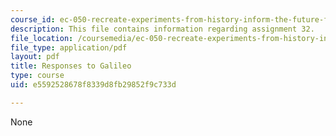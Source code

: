 ```yaml
---
course_id: ec-050-recreate-experiments-from-history-inform-the-future-from-the-past-galileo-january-iap-2010
description: This file contains information regarding assignment 32.
file_location: /coursemedia/ec-050-recreate-experiments-from-history-inform-the-future-from-the-past-galileo-january-iap-2010/e5592528678f8339d8fb29852f9c733d_MITEC_050IAP10_assn32.pdf
file_type: application/pdf
layout: pdf
title: Responses to Galileo
type: course
uid: e5592528678f8339d8fb29852f9c733d

---
```

None